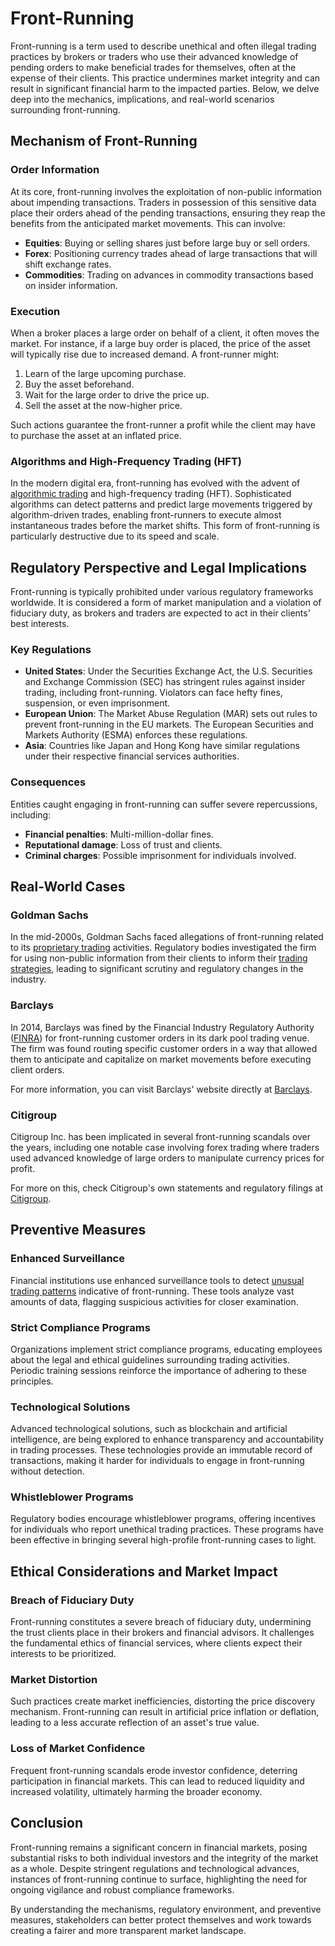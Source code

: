 # Front-Running

Front-running is a term used to describe unethical and often illegal trading practices by brokers or traders who use their advanced knowledge of pending orders to make beneficial trades for themselves, often at the expense of their clients. This practice undermines market integrity and can result in significant financial harm to the impacted parties. Below, we delve deep into the mechanics, implications, and real-world scenarios surrounding front-running.

## Mechanism of Front-Running

### Order Information

At its core, front-running involves the exploitation of non-public information about impending transactions. Traders in possession of this sensitive data place their orders ahead of the pending transactions, ensuring they reap the benefits from the anticipated market movements. This can involve:

- **Equities**: Buying or selling shares just before large buy or sell orders.
- **Forex**: Positioning currency trades ahead of large transactions that will shift exchange rates.
- **Commodities**: Trading on advances in commodity transactions based on insider information.

### Execution

When a broker places a large order on behalf of a client, it often moves the market. For instance, if a large buy order is placed, the price of the asset will typically rise due to increased demand. A front-runner might:

1. Learn of the large upcoming purchase.
2. Buy the asset beforehand.
3. Wait for the large order to drive the price up.
4. Sell the asset at the now-higher price.

Such actions guarantee the front-runner a profit while the client may have to purchase the asset at an inflated price.

### Algorithms and High-Frequency Trading (HFT)

In the modern digital era, front-running has evolved with the advent of [algorithmic trading](../a/algorithmic_trading.md) and high-frequency trading (HFT). Sophisticated algorithms can detect patterns and predict large movements triggered by algorithm-driven trades, enabling front-runners to execute almost instantaneous trades before the market shifts. This form of front-running is particularly destructive due to its speed and scale.

## Regulatory Perspective and Legal Implications

Front-running is typically prohibited under various regulatory frameworks worldwide. It is considered a form of market manipulation and a violation of fiduciary duty, as brokers and traders are expected to act in their clients' best interests.

### Key Regulations

- **United States**: Under the Securities Exchange Act, the U.S. Securities and Exchange Commission (SEC) has stringent rules against insider trading, including front-running. Violators can face hefty fines, suspension, or even imprisonment.
- **European Union**: The Market Abuse Regulation (MAR) sets out rules to prevent front-running in the EU markets. The European Securities and Markets Authority (ESMA) enforces these regulations.
- **Asia**: Countries like Japan and Hong Kong have similar regulations under their respective financial services authorities.

### Consequences

Entities caught engaging in front-running can suffer severe repercussions, including:

- **Financial penalties**: Multi-million-dollar fines.
- **Reputational damage**: Loss of trust and clients.
- **Criminal charges**: Possible imprisonment for individuals involved.

## Real-World Cases

### Goldman Sachs

In the mid-2000s, Goldman Sachs faced allegations of front-running related to its [proprietary trading](../p/proprietary_trading.md) activities. Regulatory bodies investigated the firm for using non-public information from their clients to inform their [trading strategies](../t/trading_strategies.md), leading to significant scrutiny and regulatory changes in the industry.

### Barclays

In 2014, Barclays was fined by the Financial Industry Regulatory Authority ([FINRA](../f/finra.md)) for front-running customer orders in its dark pool trading venue. The firm was found routing specific customer orders in a way that allowed them to anticipate and capitalize on market movements before executing client orders.

For more information, you can visit Barclays' website directly at [Barclays](https://home.barclays/).

### Citigroup

Citigroup Inc. has been implicated in several front-running scandals over the years, including one notable case involving forex trading where traders used advanced knowledge of large orders to manipulate currency prices for profit.

For more on this, check Citigroup's own statements and regulatory filings at [Citigroup](https://www.citigroup.com/citi/).

## Preventive Measures

### Enhanced Surveillance

Financial institutions use enhanced surveillance tools to detect [unusual trading patterns](../u/unusual_trading_patterns.md) indicative of front-running. These tools analyze vast amounts of data, flagging suspicious activities for closer examination.

### Strict Compliance Programs

Organizations implement strict compliance programs, educating employees about the legal and ethical guidelines surrounding trading activities. Periodic training sessions reinforce the importance of adhering to these principles.

### Technological Solutions

Advanced technological solutions, such as blockchain and artificial intelligence, are being explored to enhance transparency and accountability in trading processes. These technologies provide an immutable record of transactions, making it harder for individuals to engage in front-running without detection.

### Whistleblower Programs

Regulatory bodies encourage whistleblower programs, offering incentives for individuals who report unethical trading practices. These programs have been effective in bringing several high-profile front-running cases to light.

## Ethical Considerations and Market Impact

### Breach of Fiduciary Duty

Front-running constitutes a severe breach of fiduciary duty, undermining the trust clients place in their brokers and financial advisors. It challenges the fundamental ethics of financial services, where clients expect their interests to be prioritized.

### Market Distortion

Such practices create market inefficiencies, distorting the price discovery mechanism. Front-running can result in artificial price inflation or deflation, leading to a less accurate reflection of an asset's true value.

### Loss of Market Confidence

Frequent front-running scandals erode investor confidence, deterring participation in financial markets. This can lead to reduced liquidity and increased volatility, ultimately harming the broader economy.

## Conclusion

Front-running remains a significant concern in financial markets, posing substantial risks to both individual investors and the integrity of the market as a whole. Despite stringent regulations and technological advances, instances of front-running continue to surface, highlighting the need for ongoing vigilance and robust compliance frameworks.

By understanding the mechanisms, regulatory environment, and preventive measures, stakeholders can better protect themselves and work towards creating a fairer and more transparent market landscape.
